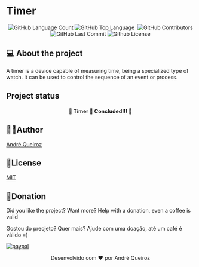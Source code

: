 # Timer

<p align="center">
 <img alt="GitHub Language Count" src="https://img.shields.io/github/languages/count/alqlima/timer" />
 <img alt="GitHub Top Language" src="https://img.shields.io/github/languages/top/alqlima/timer" />
 <img alt="" src="https://img.shields.io/github/repo-size/alqlima/timer" />
 <img alt="GitHub Contributors" src="https://img.shields.io/github/contributors/alqlima/timer" />
 <img alt="GitHub Last Commit" src="https://img.shields.io/github/last-commit/alqlima/timer" />
 <img alt="Github License" src="https://img.shields.io/github/license/alqlima/timer" />
 
</p>


## 💻 About the project

 A timer is a device capable of measuring time, being a specialized type of watch. It can be used to control the sequence of an event or process.
 
 
 
 ## Project status
  
  <h4 align="center">
   🚧 Timer 🚀 Concluded!!! 🚧
 </h4>
 
## ✍🏻Author
[André Queiroz](https://www.linkedin.com/in/andré-queiroz-b8805069/)

## 📝License
[MIT](https://github.com/alqlima/to-do/blob/master/LICENSE)

## 🤑Donation

Did you like the project? Want more? Help with a donation, even a coffee is valid

Gostou do preojeto? Quer mais? Ajude com uma doação, até um café é válido =)

[![paypal](https://www.paypalobjects.com/pt_BR/BR/i/btn/btn_donateCC_LG.gif)](https://www.paypal.com/cgi-bin/webscr?cmd=_s-xclick&hosted_button_id=BB4E5XX7WQBNA)

<p align="center">Desenvolvido com ❤️ por André Queiroz</p>

